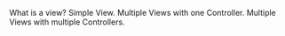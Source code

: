 What is a view?
Simple View.
Multiple Views with one Controller.
Multiple Views with multiple Controllers.